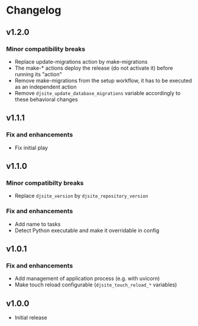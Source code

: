 # Changelog

## v1.2.0

### Minor compatibility breaks

- Replace update-migrations action by make-migrations
- The make-* actions deploy the release (do not activate it) before running its "action"
- Remove make-migrations from the setup workflow, it has to be executed as an independent action
- Remove `djsite_update_database_migrations` variable accordingly to these behavioral changes

## v1.1.1

### Fix and enhancements

- Fix initial play

## v1.1.0

### Minor compatibilty breaks

- Replace `djsite_version` by `djsite_repository_version`

### Fix and enhancements

- Add name to tasks
- Detect Python executable and make it overridable in config

## v1.0.1

### Fix and enhancements

- Add management of application process (e.g. with uvicorn)
- Make touch reload configurable (`djsite_touch_reload_*` variables)

## v1.0.0

- Initial release
